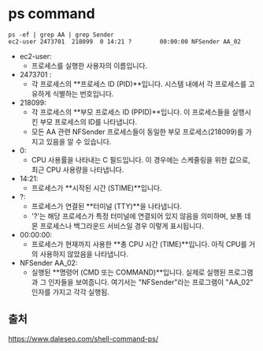 # ps command

```shell
ps -ef | grep AA | grep Sender
ec2-user 2473701  218099  0 14:21 ?        00:00:00 NFSender AA_02
```
- ec2-user: 
  - 프로세스를 실행한 사용자의 이름입니다.
- 2473701 : 
  - 각 프로세스의 **프로세스 ID (PID)**입니다. 시스템 내에서 각 프로세스를 고유하게 식별하는 번호입니다.
- 218099: 
  - 각 프로세스의 **부모 프로세스 ID (PPID)**입니다. 이 프로세스들을 실행시킨 부모 프로세스의 ID를 나타냅니다. 
  - 모든 AA 관련 NFSender 프로세스들이 동일한 부모 프로세스(218099)를 가지고 있음을 알 수 있습니다.
- 0: 
  - CPU 사용률을 나타내는 C 필드입니다. 이 경우에는 스케줄링을 위한 값으로, 최근 CPU 사용량을 나타냅니다.
- 14:21: 
  - 프로세스가 **시작된 시간 (STIME)**입니다.
- ?: 
  - 프로세스가 연결된 **터미널 (TTY)**을 나타냅니다. 
  - '?'는 해당 프로세스가 특정 터미널에 연결되어 있지 않음을 의미하며, 보통 데몬 프로세스나 백그라운드 서비스일 경우 이렇게 표시됩니다.
- 00:00:00: 
  - 프로세스가 현재까지 사용한 **총 CPU 시간 (TIME)**입니다. 아직 CPU를 거의 사용하지 않았음을 나타냅니다.
- NFSender AA_02: 
  - 실행된 **명령어 (CMD 또는 COMMAND)**입니다. 실제로 실행된 프로그램과 그 인자들을 보여줍니다. 여기서는 "NFSender"라는 프로그램이 "AA_02" 인자를 가지고 각각 실행됨.


## 출처 
https://www.daleseo.com/shell-command-ps/